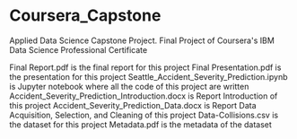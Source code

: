 # Coursera_Capstone
Applied Data Science Capstone Project. Final Project of Coursera's IBM Data Science Professional Certificate

Final Report.pdf is the final report for this project
Final Presentation.pdf is the presentation for this project
Seattle_Accident_Severity_Prediction.ipynb is Jupyter notebook where all the code of this project are written
Accident_Severity_Prediction_Introduction.docx is Report Introduction of this project
Accident_Severity_Prediction_Data.docx is Report Data Acquisition, Selection, and Cleaning of this project
Data-Collisions.csv is the dataset for this project
Metadata.pdf is the metadata of the dataset
